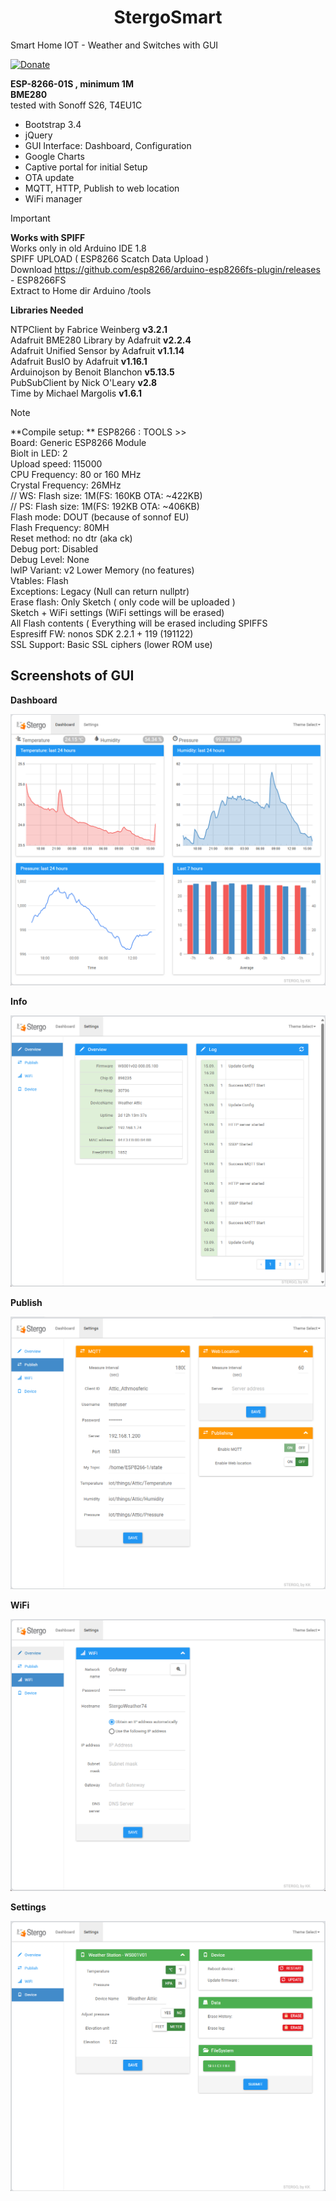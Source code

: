 <span align="center">

 # StergoSmart

</span>
  
Smart Home IOT - Weather and Switches with GUI  
  
[![Donate](https://img.shields.io/badge/donate-PayPal-blue.svg)](https://paypal.me/kreso975)

**ESP-8266-01S , minimum 1M**  
**BME280**  
tested with Sonoff S26, T4EU1C

- Bootstrap 3.4
- jQuery
- GUI Interface: Dashboard, Configuration
- Google Charts
- Captive portal for initial Setup
- OTA update
- MQTT, HTTP, Publish to web location
- WiFi manager
  
> [!IMPORTANT]
> **Works with SPIFF**  
> Works only in old Arduino IDE 1.8  
> SPIFF UPLOAD ( ESP8266 Scatch Data Upload )  
>	Download https://github.com/esp8266/arduino-esp8266fs-plugin/releases - ESP8266FS  
> Extract  to Home dir Arduino /tools  
>
>   
> **Libraries Needed**
>   
> NTPClient by Fabrice Weinberg  **v3.2.1**  
> Adafruit BME280 Library by Adafruit **v2.2.4**  
> Adafruit Unified Sensor by Adafruit **v1.1.14**  
> Adafruit BusIO by Adafruit **v1.16.1**  
> Arduinojson by Benoit Blanchon **v5.13.5**  
> PubSubClient by Nick O'Leary **v2.8**  
> Time by Michael Margolis **v1.6.1**

> [!NOTE]
> **Compile setup: ** 
> ESP8266 : TOOLS >>  
>	Board: Generic ESP8266 Module  
>	Biolt in LED: 2  
>	Upload speed: 115000  
>	CPU Frequency: 80 or 160 MHz  
>	Crystal Frequency: 26MHz  
>		// WS: Flash size: 1M(FS: 160KB OTA: ~422KB)  
>		// PS: Flash size: 1M(FS: 192KB OTA: ~406KB)  
>	Flash mode: DOUT (because of sonnof EU)  
>	Flash Frequency: 80MH  
>	Reset method: no dtr (aka ck)  
>	Debug port: Disabled  
>	Debug Level: None  
>	lwIP Variant: v2 Lower Memory (no features)  
>	Vtables: Flash  
>	Exceptions: Legacy (Null can return nullptr)  
>	Erase flash: Only Sketch ( only code will be uploaded )  
>			Sketch + WiFi settings (WiFi settings will be erased)  
>			All Flash contents ( Everything will be erased including SPIFFS  
>	Espresiff FW: nonos SDK 2.2.1 + 119 (191122)  
>	SSL Support: Basic SSL ciphers (lower ROM use)  


## Screenshots of GUI  
  
**Dashboard**  

![DashBoard](./ScreenShots/StergoSmart-DashBoard.png?raw=true "Dashboard")  


**Info**  

![Info](./ScreenShots/StergoSmart-Info.png?raw=true "Info")  


**Publish**  

![Publish](./ScreenShots/StergoSmart-Publish.png?raw=true "Publish")  


**WiFi**  

![WiFi](./ScreenShots/StergoSmart-WiFi.png?raw=true "WiFi")  
  

**Settings**  

![Settings](./ScreenShots/StergoSmart-Settings.png?raw=true "Settings")  

  
